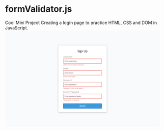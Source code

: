 # formValidator.js
Cool Mini Project Creating a login page to practice HTML, CSS and DOM in JavaScript.
![](images/img.png)
